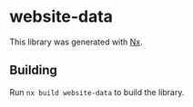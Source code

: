 # website-data

This library was generated with [Nx](https://nx.dev).

## Building

Run `nx build website-data` to build the library.
